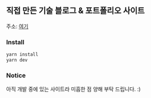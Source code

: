 
## 직접 만든 기술 블로그 & 포트폴리오 사이트

주소: [여기](https://hakuna-matata-theta.vercel.app/main)


### Install
```bash
yarn install
yarn dev
```

### Notice
아직 개발 중에 있는 사이트라 미흡한 점 양해 부탁 드립니다. :)
